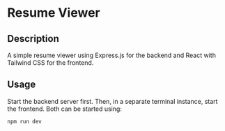 # Resume Viewer

## Description
A simple resume viewer using Express.js for the backend and React with Tailwind CSS for the frontend.

## Usage
Start the backend server first. Then, in a separate terminal instance, start the frontend. Both can be started using:

```
npm run dev
```
